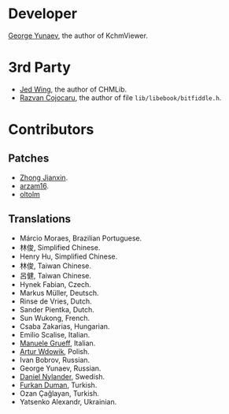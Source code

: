 # Developer

[George Yunaev](https://github.com/gyunaev), the author of KchmViewer.

# 3rd Party

- [Jed Wing](https://github.com/jedwing), the author of CHMLib.
- [Razvan Cojocaru](https://github.com/rzvncj), the author of file `lib/libebook/bitfiddle.h`.


# Contributors

## Patches

- [Zhong Jianxin](https://github.com/azuwis).
- [arzam16](https://github.com/arzam16).
- [oltolm](https://github.com/oltolm)


## Translations

- Márcio Moraes, Brazilian Portuguese.
- 林俊, Simplified Chinese.
- Henry Hu, Simplified Chinese.
- 林俊, Taiwan Chinese.
- 呂健, Taiwan Chinese.
- Hynek Fabian, Czech.
- Markus Müller, Deutsch.
- Rinse de Vries, Dutch.
- Sander Pientka, Dutch.
- Sun Wukong, French.
- Csaba Zakarias, Hungarian.
- Emilio Scalise, Italian.
- [Manuele Grueff](https://github.com/ShoresOfNowhere), Italian.
- [Artur Wdowik](https://github.com/artww), Polish.
- Ivan Bobrov, Russian.
- George Yunaev, Russian.
- [Daniel Nylander](https://github.com/yeager), Swedish.
- [Furkan Duman](https://github.com/fduman), Turkish.
- Ozan Çağlayan, Turkish.
- Yatsenko Alexandr, Ukrainian.

